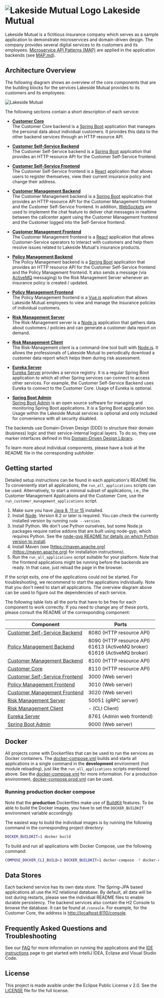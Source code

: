 # ![Lakeside Mutual Logo](./resources/logo-32x32.png) Lakeside Mutual

Lakeside Mutual is a fictitious insurance company which serves as a sample application to demonstrate microservices and domain-driven design. The company provides several digital services to its customers and its employees. [Microservice API Patterns (MAP)](https://microservice-api-patterns.org/) are applied in the application backends (see [MAP.md](./MAP.md)).

## Architecture Overview
The following diagram shows an overview of the core components that are the building blocks for the services Lakeside Mutual provides to its customers and its employees:

![Lakeside Mutual](./resources/overview-diagram.png)

The following sections contain a short description of each service:

- **[Customer Core](customer-core)**  
  The Customer Core backend is a [Spring Boot](https://projects.spring.io/spring-boot/) application that manages the personal data about
  individual customers. It provides this data to the other backend services through an HTTP resource API.

- **[Customer Self-Service Backend](customer-self-service-backend)**  
  The Customer Self-Service backend is a [Spring Boot](https://projects.spring.io/spring-boot/) application that
  provides an HTTP resource API for the Customer Self-Service frontend. 

- **[Customer Self-Service Frontend](customer-self-service-frontend)**  
  The Customer Self-Service frontend is a [React](https://reactjs.org/) application that allows users to register themselves, view their current insurance policy and change their address.
  
- **[Customer Management Backend](customer-management-backend)**  
  The Customer Management backend is a [Spring Boot](https://projects.spring.io/spring-boot/) application that
  provides an HTTP resource API for the Customer Management frontend and the Customer Self-Service frontend. In addition, [WebSockets](https://developer.mozilla.org/en-US/docs/Web/API/WebSockets_API) are used to implement the chat feature to deliver chat messages in realtime between the callcenter agent using the Customer Management frontend and the Customer logged into the Self-Service frontend.

- **[Customer Management Frontend](customer-management-frontend)**  
  The Customer Management frontend is a [React](https://reactjs.org/) application that allows Customer-Service operators to interact with customers and help them resolve issues related to Lakeside Mutual's insurance products.

- **[Policy Management Backend](policy-management-backend)**  
  The Policy Management backend is a [Spring Boot](https://projects.spring.io/spring-boot/) application that provides an HTTP resource API for the Customer Self-Service frontend and the Policy Management frontend. It also sends a message (via [ActiveMQ](http://activemq.apache.org/) messaging) to the Risk Management Server whenever an insurance policy is created / updated.

- **[Policy Management Frontend](policy-management-frontend)**  
  The Policy Management frontend is a [Vue.js](https://vuejs.org/) application that allows Lakeside Mutual employees to view and manage the insurance policies of individual customers.

- **[Risk Management Server](risk-management-server)**  
  The Risk-Management server is a [Node.js](https://nodejs.org) application that gathers data about customers / policies and can generate a customer data report on demand.

- **[Risk Management Client](risk-management-client)**  
  The Risk-Management client is a command-line tool built with [Node.js](https://nodejs.org). It allows the
  professionals of Lakeside Mutual to periodically download a customer data report which helps them during risk assessment.

- **[Eureka Server](eureka-server)**  
  [Eureka Server](https://spring.io/guides/gs/service-registration-and-discovery/#initial) provides a service registry. It is a regular Spring Boot application to which all other Spring services can connect to access other services. For example, the Customer Self-Service Backend uses Eureka to connect to the Customer Core. Usage of Eureka is optional.

- **[Spring Boot Admin](spring-boot-admin)**  
  [Spring Boot Admin](https://github.com/codecentric/spring-boot-admin) is an open source software for managing and monitoring Spring Boot applications. It *is* a Spring Boot application too. Usage within the Lakeside Mutual services is optional and only included for convenience with all security disabled.
  
The backends use Domain-Driven Design (DDD) to structure their domain (business) logic and their service-internal logical layers. To do so, they use marker interfaces defined in this [Domain-Driven Design Library](https://github.com/Microservice-API-Patterns/DDD-Library).

To learn more about individual components, please have a look at the README file in the corresponding subfolder.

## Getting started 

Detailed setup instructions can be found in each application's README file. To conveniently start all applications, the `run_all_applications` scripts can be used. Alternatively, to start a minimal subset of applications, i.e., the Customer Management Applications and the Customer Core, use the `run_customer_management_applications` script.


1. Make sure you have [Java 8, 11 or 15](https://adoptopenjdk.net/) installed.
1. Install [Node](https://nodejs.org/en/). Version 8.2 or later is required. You can check the currently installed version by running `node --version`.
1. Install Python. We don't use Python ourselves, but some Node.js packages require native addons that are built using node-gyp, which requires Python. See the [node-gyp README for details on which Python version to install](https://github.com/nodejs/node-gyp#on-unix).
1. Install Maven (see [https://maven.apache.org](https://maven.apache.org) for installation instructions).
1. Run the `run_all_applications` script suitable for your platform. Note that the frontend applications might be running before the backends are ready. In that case, just reload the page in the browser.

If the script exits, one of the applications could not be started. For troubleshooting, we recommend to start the applications individually. Note that you don't need to start all applications. The overview diagram above can be used to figure out the dependencies of each service. 

The following table lists all the ports that have to be free for each component to work correctly. If you need to change any of these ports, please
consult the README of the corresponding component:

| Component  | Ports |
| ---------- | ----- |
| [Customer Self-Service Backend](customer-self-service-backend) | 8080 (HTTP resource API) |
| [Policy Management Backend](policy-management-backend) | 8090 (HTTP resource API)<br/>61613 (ActiveMQ broker)<br/>61616 (ActiveMQ broker) |
| [Customer Management Backend](customer-management-backend) | 8100 (HTTP resource API) |
| [Customer Core](customer-core) | 8110 (HTTP resource API) |
| [Customer Self-Service Frontend](customer-self-service-frontend) | 3000 (Web server) |
| [Policy Management Frontend](policy-management-frontend) | 3010 (Web server) |
| [Customer Management Frontend](customer-management-frontend) | 3020 (Web server) |
| [Risk Management Server](risk-management-server) | 50051 (gRPC server) |
| [Risk Management Client](risk-management-client) | - (CLI Client) |
| [Eureka Server](eureka-server) | 8761 (Admin web frontend) |
| [Spring Boot Admin](spring-boot-admin) | 9000 (Web server) |

## Docker

All projects come with Dockerfiles that can be used to run the services as Docker containers. The [docker-compose.yml](./docker-compose.yml) builds and starts all applications in a single command in the **development** environment (hot module reloading), just like the `run_all_applications` scripts mentioned above. See the [docker-compose.yml](./docker-compose.yml) for more information. For a production environment, [docker-compose.prod.yml](./docker-compose.prod.yml) can be used.

### Running production docker compose
Note that the **production** Dockerfiles make use of [BuildKit](https://docs.docker.com/develop/develop-images/build_enhancements/) features. To be able to build the Docker images, you have to set the `DOCKER_BUILDKIT` environment variable accordingly.

The easiest way to build the individual images is by running the following command in the corresponding project directory:

```bash
DOCKER_BUILDKIT=1 docker build
```

To build and run all applications with Docker Compose, use the following command:

```bash
COMPOSE_DOCKER_CLI_BUILD=1 DOCKER_BUILDKIT=1 docker-compose -f docker-compose.prod.yml up
```

## Data Stores

Each backend service has its own data store. The Spring-JPA based applications all use the H2 relational database. By default, all data will be lost during restarts, please see the individual README files to enable durable persistency. The backend services also contain the H2 Console to browse the database. It can be found at `/console`. For example, for the Customer Core, the address is [http://localhost:8110/console](http://localhost:8110/console).


## Frequently Asked Questions and Troubleshooting

See our [FAQ](./FAQ.md) for more information on running the applications and the [IDE instructions](./IDE_INSTRUCTIONS) page to get started with IntelliJ IDEA, Eclipse and Visual Studio Code.

## License

This project is made avaible under the Eclipse Public License v 2.0. See the [LICENSE](LICENSE.md) file for the full license.
